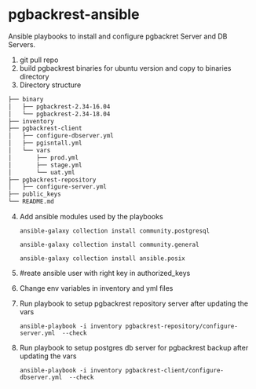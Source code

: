 # pgbackrest-ansible
Ansible playbooks to install and configure pgbackret Server and DB Servers.

1. git pull repo
2. build pgbackrest binaries for ubuntu version and copy to binaries directory
3. Directory structure

```bash 
├── binary
│   ├── pgbackrest-2.34-16.04
│   └── pgbackrest-2.34-18.04
├── inventory
├── pgbackrest-client
│   ├── configure-dbserver.yml
│   ├── pgisntall.yml
│   └── vars
│       ├── prod.yml
│       ├── stage.yml
│       └── uat.yml
├── pgbackrest-repository
│   ├── configure-server.yml
├── public_keys
└── README.md
```
4. Add ansible modules used by the playbooks

   `ansible-galaxy collection install community.postgresql`

   `ansible-galaxy collection install community.general`

   `ansible-galaxy collection install ansible.posix`


5. #reate ansible user with right key in authorized_keys

6. Change env variables in inventory and yml files

7. Run playbook to setup pgbackrest repository server after updating the vars

   `ansible-playbook -i inventory pgbackrest-repository/configure-server.yml  --check`

8. Run playbook to setup postgres db server for pgbackrest backup after updating the vars

   `ansible-playbook -i inventory pgbackrest-client/configure-dbserver.yml  --check`
